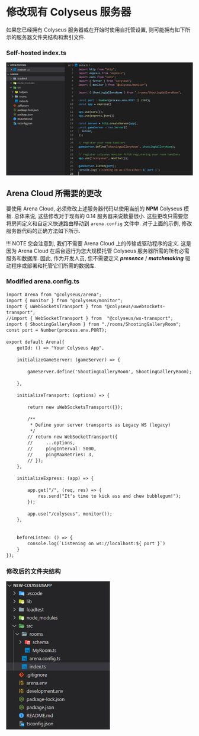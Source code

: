 # 修改现有 Colyseus 服务器

如果您已经拥有 Colyseus 服务器或在开始时使用自托管设置, 则可能拥有如下所示的服务器文件夹结构和索引文件.

### Self-hosted index.ts

![NPM Code](../../images/standalone-colyseus-server.jpg)

## Arena Cloud 所需要的更改

要使用 Arena Cloud, 必须修改上述服务器代码以使用当前的 **NPM** Colyseus 模板. 总体来说, 这些修改对于现有的 0.14 服务器来说数量很小. 这些更改只需要您将房间定义和自定义快速路由移动到 ```arena.config``` 文件中. 对于上面的示例, 修改服务器代码的正确方法如下所示.

!!! NOTE
    您会注意到, 我们不需要 Arena Cloud 上的传输或驱动程序的定义. 这是因为 Arena Cloud 在后台运行为您大规模托管 Colyseus 服务器所需的所有必需服务和数据库. 因此, 作为开发人员, 您不需要定义 ***presence*** / ***matchmaking*** 驱动程序或部署和托管它们所需的数据库.


### Modified arena.config.ts

```
import Arena from "@colyseus/arena";
import { monitor } from "@colyseus/monitor";
import { uWebSocketsTransport } from "@colyseus/uwebsockets-transport";
//import { WebSocketTransport } from  "@colyseus/ws-transport";
import { ShootingGalleryRoom } from "./rooms/ShootingGalleryRoom";
const port = Number(process.env.PORT);

export default Arena({
    getId: () => "Your Colyseus App",

    initializeGameServer: (gameServer) => {

        gameServer.define('ShootingGalleryRoom', ShootingGalleryRoom);

    },

    initializeTransport: (options) => {

        return new uWebSocketsTransport({});

        /**
         * Define your server transports as Legacy WS (legacy)
         */
        // return new WebSocketTransport({
        //     ...options,
        //     pingInterval: 5000,
        //     pingMaxRetries: 3,
        // });
    },

    initializeExpress: (app) => {

        app.get("/", (req, res) => {
            res.send("It's time to kick ass and chew bubblegum!");
        });

        app.use("/colyseus", monitor());
    },


    beforeListen: () => {
        console.log(`Listening on ws://localhost:${ port }`)
    }
});
```

### 修改后的文件夹结构

![NPM Code](../../images/new-arena-server-code.jpg)
